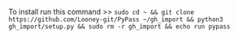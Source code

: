 To install run this command >> `sudo cd ~ && git clone https://github.com/Looney-git/PyPass ~/gh_import && python3 gh_import/setup.py && sudo rm -r gh_import && echo run pypass`
